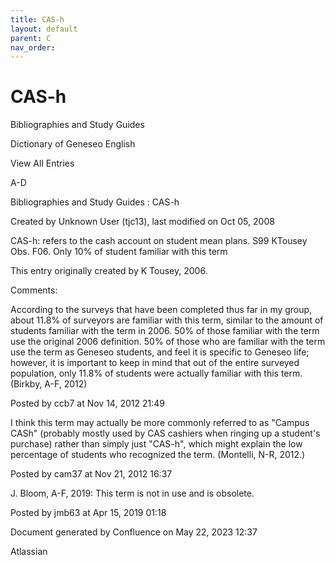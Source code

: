 ```yaml
---
title: CAS-h
layout: default
parent: C
nav_order:
---
```


# CAS-h

Bibliographies and Study Guides

Dictionary of Geneseo English

View All Entries

A-D

Bibliographies and Study Guides : CAS-h

Created by  Unknown User (tjc13), last modified on Oct 05, 2008

CAS-h: refers to the cash account on student mean plans. S99 KTousey Obs. F06. Only 10% of student familiar with this term

This entry originally created by K Tousey, 2006.

Comments:

According to the surveys that have been completed thus far in my group, about 11.8% of surveyors are familiar with this term, similar to the amount of students familiar with the term in 2006. 50% of those familiar with the term use the original 2006 definition. 50% of those who are familiar with the term use the term as Geneseo students, and feel it is specific to Geneseo life; however, it is important to keep in mind that out of the entire surveyed population, only 11.8% of students were actually familiar with this term.(Birkby, A-F, 2012) 

Posted by ccb7 at Nov 14, 2012 21:49

I think this term may actually be more commonly referred to as &quot;Campus CASh&quot; (probably mostly used by CAS cashiers when ringing up a student's purchase) rather than simply just &quot;CAS-h&quot;, which might explain the low percentage of students who recognized the term. (Montelli, N-R, 2012.)

Posted by cam37 at Nov 21, 2012 16:37

J. Bloom, A-F, 2019: This term is not in use and is obsolete.

Posted by jmb63 at Apr 15, 2019 01:18

Document generated by Confluence on May 22, 2023 12:37

Atlassian
